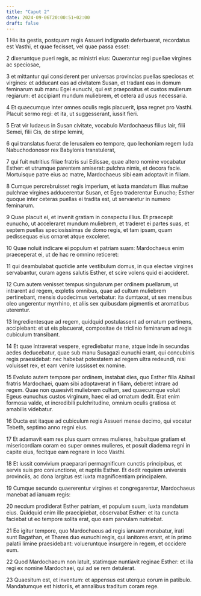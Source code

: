 ```yaml
---
title: "Caput 2"
date: 2024-09-06T20:00:51+02:00
draft: false
---
```



1 His ita gestis, postquam regis Assueri indignatio deferbuerat, recordatus est Vasthi, et quae fecisset, vel quae passa esset:

2 dixeruntque pueri regis, ac ministri eius: Quaerantur regi puellae virgines ac speciosae,

3 et mittantur qui considerent per universas provincias puellas speciosas et virgines: et adducant eas ad civitatem Susan, et tradant eas in domum feminarum sub manu Egei eunuchi, qui est praepositus et custos mulierum regiarum: et accipiant mundum muliebrem, et cetera ad usus necessaria.

4 Et quaecumque inter omnes oculis regis placuerit, ipsa regnet pro Vasthi. Placuit sermo regi: et ita, ut suggesserant, iussit fieri.

5 Erat vir Iudaeus in Susan civitate, vocabulo Mardochaeus filius Iair, filii Semei, filii Cis, de stirpe Iemini,

6 qui translatus fuerat de Ierusalem eo tempore, quo Iechoniam regem Iuda Nabuchodonosor rex Babylonis transtulerat,

7 qui fuit nutritius filiae fratris sui Edissae, quae altero nomine vocabatur Esther: et utrumque parentem amiserat: pulchra nimis, et decora facie. Mortuisque patre eius ac matre, Mardochaeus sibi eam adoptavit in filiam.

8 Cumque percrebruisset regis imperium, et iuxta mandatum illius multae pulchrae virgines adducerentur Susan, et Egeo traderentur Eunucho; Esther quoque inter ceteras puellas ei tradita est, ut servaretur in numero feminarum.

9 Quae placuit ei, et invenit gratiam in conspectu illius. Et praecepit eunucho, ut acceleraret mundum muliebrem, et traderet ei partes suas, et septem puellas speciosissimas de domo regis, et tam ipsam, quam pedissequas eius ornaret atque excoleret.

10 Quae noluit indicare ei populum et patriam suam: Mardochaeus enim praeceperat ei, ut de hac re omnino reticeret:

11 qui deambulabat quotidie ante vestibulum domus, in qua electae virgines servabantur, curam agens salutis Esther, et scire volens quid ei accideret.

12 Cum autem venisset tempus singularum per ordinem puellarum, ut intrarent ad regem, expletis omnibus, quae ad cultum muliebrem pertinebant, mensis duodecimus vertebatur: ita dumtaxat, ut sex mensibus oleo ungerentur myrrhino, et aliis sex quibusdam pigmentis et aromatibus uterentur.

13 Ingredientesque ad regem, quidquid postulassent ad ornatum pertinens, accipiebant: et ut eis placuerat, compositae de triclinio feminarum ad regis cubiculum transibant.

14 Et quae intraverat vespere, egrediebatur mane, atque inde in secundas aedes deducebatur, quae sub manu Susagazi eunuchi erant, qui concubinis regis praesidebat: nec habebat potestatem ad regem ultra redeundi, nisi voluisset rex, et eam venire iussisset ex nomine.

15 Evoluto autem tempore per ordinem, instabat dies, quo Esther filia Abihail fratris Mardochaei, quam sibi adoptaverat in filiam, deberet intrare ad regem. Quae non quaesivit muliebrem cultum, sed quaecumque voluit Egeus eunuchus custos virginum, haec ei ad ornatum dedit. Erat enim formosa valde, et incredibili pulchritudine, omnium oculis gratiosa et amabilis videbatur.

16 Ducta est itaque ad cubiculum regis Assueri mense decimo, qui vocatur Tebeth, septimo anno regni eius.

17 Et adamavit eam rex plus quam omnes mulieres, habuitque gratiam et misericordiam coram eo super omnes mulieres, et posuit diadema regni in capite eius, fecitque eam regnare in loco Vasthi.

18 Et iussit convivium praeparari permagnificum cunctis principibus, et servis suis pro coniunctione, et nuptiis Esther. Et dedit requiem universis provinciis, ac dona largitus est iuxta magnificentiam principalem.

19 Cumque secundo quaererentur virgines et congregarentur, Mardochaeus manebat ad ianuam regis:

20 necdum prodiderat Esther patriam, et populum suum, iuxta mandatum eius. Quidquid enim ille praecipiebat, observabat Esther: et ita cuncta faciebat ut eo tempore solita erat, quo eam parvulam nutriebat.

21 Eo igitur tempore, quo Mardochaeus ad regis ianuam morabatur, irati sunt Bagathan, et Thares duo eunuchi regis, qui ianitores erant, et in primo palatii limine praesidebant: volueruntque insurgere in regem, et occidere eum.

22 Quod Mardochaeum non latuit, statimque nuntiavit reginae Esther: et illa regi ex nomine Mardochaei, qui ad se rem detulerat.

23 Quaesitum est, et inventum: et appensus est uterque eorum in patibulo. Mandatumque est historiis, et annalibus traditum coram rege.


